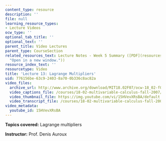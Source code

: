 ```yaml
---
content_type: resource
description: ''
file: null
learning_resource_types:
- Lecture Videos
ocw_type: ''
optional_tab_title: ''
optional_text: ''
parent_title: Video Lectures
parent_type: CourseSection
related_resources_text: Lecture Notes - Week 5 Summary ([PDF](resources/lec_week5
  "Open in a new window."))
resource_index_text: ''
resourcetype: Video
title: 'Lecture 13: Lagrange Multipliers'
uid: 776156be-63c9-2403-8a70-0b336c8ac82a
video_files:
  archive_url: http://www.archive.org/download/MIT18.02F07/ocw-18_02-f07-lec13_300k.mp4
  video_captions_file: /courses/18-02-multivariable-calculus-fall-2007/e7a72bba1eb75eaeb9087ccb24e4a968_15HVevXRsBA.vtt
  video_thumbnail_file: https://img.youtube.com/vi/15HVevXRsBA/default.jpg
  video_transcript_file: /courses/18-02-multivariable-calculus-fall-2007/a45ade1ebf51f5fbdda72a1de1915058_15HVevXRsBA.pdf
video_metadata:
  youtube_id: 15HVevXRsBA
---
```


**Topics covered:** Lagrange multipliers

**Instructor:** Prof. Denis Auroux